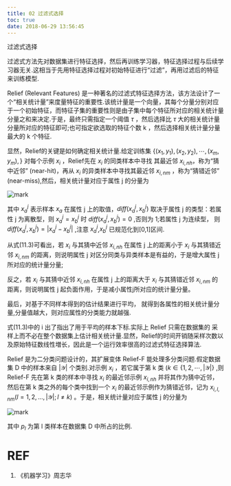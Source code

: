 ```yaml
---
title: 02 过滤式选择
toc: true
date: 2018-06-29 13:56:45
---
```



过滤式选择


过滤式方法先对数据集进行特征选择，然后再训练学习器，特征选择过程与后续学习器无关.这相当于先用特征选择过程对初始特征进行“过滤”，再用过滤后的特征来训练模型.

Relief (Relevant Features) 是一种著名的过滤式特征选择方法，该方法设计了一个“相关统计量”来度量特征的重要性.该统计量是一个向量，其每个分量分别对应于一个初始特征，而特征子集的重要性则是由子集中每个特征所对应的相关统计量分量之和来决定.于是，最终只需指定一个阈值 $\tau$ ，然后选择比 $\tau$  大的相关统计量分量所对应的特征即可;也可指定欲选取的特征个数 k ，然后选择相关统计量分量最大的 k 个特征.

显然，Relief的关键是如何确定相关统计量.给定训练集 $\{(x_1,y_1),(x_2,y_2),\cdots ,(x_m,y_m),\}$ 对每个示例 $x_i$ ，Relief先在 $x_i$ 的同类样本中寻找 其最近邻 $x_{i,nh}$，称为“猜中近邻” (near-hit)，再从 $x_i$ 的异类样本中寻找其最近邻 $x_{i,nm}$ ，称为“猜错近邻” (near-miss),然后，相关统计量对应于属性 j 的分量为

![mark](http://pacdb2bfr.bkt.clouddn.com/blog/image/180629/DlAiaf1iJ2.png?imageslim)


其中 $x_a^j$ 表示样本 $x_a$ 在属性 j 上的取值，$diff(x_a^j,x_b^j)$  取决于属性 j 的类型：若属性 j 为离散型，则 $x_a^j=x_b^j$ 时 $diff(x_a^j,x_b^j)=0$ ,否则为 1;若属性 j 为连续型， 则 $diff(x_a^j,x_b^j)=|x_a^j-x_b^j|$ ,注意 $x_a^j$,$x_b^j$ 已规范化到[0,1]区间.

从式(11.3)可看出，若 $x_i$ 与其猜中近邻 $x_{i,nh}$ 在属性 j 上的距离小于  $x_i$ 与其猜错近邻 $x_{i,nm}$ 的距离，则说明属性 j 对区分同类与异类样本是有益的，于是增大属性 j 所对应的统计量分量;

反之，若 $x_i$ 与其猜中近邻 $x_{i,nh}$ 在属性 j 上的距离大于 $x_i$ 与其猜错近邻 $x_{i,nm}$ 的距离，则说明属性 j 起负面作用，于是减小属性j所对应的统计量分量。

最后，对基于不同样本得到的估计结果进行平均， 就得到各属性的相关统计量分量,分量值越大，则对应属性的分类能力就越强.

式(11.3)中的 i 出了指出了用于平均的样本下标.实际上 Relief 只需在数据集的 采样上而不必在整个数据集上估计相关统计量.显然，Relief的时间开销随采样次数以及原始特征数线性増长，因此是一个运行效率很高的过滤式特征选择算法.

Relief 是为二分类问题设计的，其扩展变体 Relief-F 能处理多分类问题.假定数据集 D 中的样本来自 $|\mathcal{Y}|$ 个类别.对示例 $x_i$ ，若它属于第 k 类 $(k\in \{1,2,\cdots ,|\mathcal{Y}|\}$ ,则 Relief-F 先在第 k 类的样本中寻找 $x_i$ 的最近邻示例 $x_{i,nh}$ 并将其作为猜中近邻，然后在第 k 类之外的每个类中找到一个 $x_i$ 的最近邻示例作为猜错近邻，记为 $x_{i,l,nm}(l=1,2,\ldots,|\mathcal{Y}|;l\neq k)$ 。于是，相关统计量对应于属性 j 的分量为

![mark](http://pacdb2bfr.bkt.clouddn.com/blog/image/180629/1lLgG3g9Kd.png?imageslim)

其中 $p_l$ 为第 l 类样本在数据集 D 中所占的比例.




# REF
1. 《机器学习》周志华

